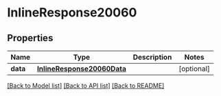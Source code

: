 # InlineResponse20060

## Properties
Name | Type | Description | Notes
------------ | ------------- | ------------- | -------------
**data** | [**InlineResponse20060Data**](InlineResponse20060Data.md) |  | [optional] 

[[Back to Model list]](../README.md#documentation-for-models) [[Back to API list]](../README.md#documentation-for-api-endpoints) [[Back to README]](../README.md)

